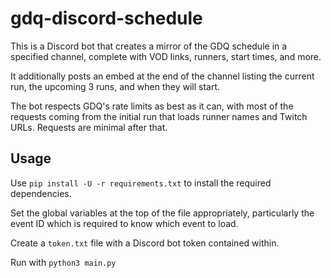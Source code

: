 # gdq-discord-schedule

This is a Discord bot that creates a mirror of the GDQ schedule in a specified channel, complete with VOD links, runners, start times, and more.

It additionally posts an embed at the end of the channel listing the current run, the upcoming 3 runs, and when they will start.

The bot respects GDQ's rate limits as best as it can, with most of the requests coming from the initial run that loads runner names and Twitch URLs. Requests are minimal after that.

## Usage

Use `pip install -U -r requirements.txt` to install the required dependencies.

Set the global variables at the top of the file appropriately, particularly the event ID which is required to know which event to load.

Create a `token.txt` file with a Discord bot token contained within.

Run with `python3 main.py`
